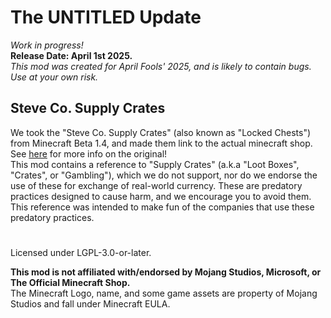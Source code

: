 # The UNTITLED Update  
_Work in progress!_  
**Release Date: April 1st 2025.**  
_This mod was created for April Fools' 2025, and is likely to contain bugs. Use at your own risk._

## Steve Co. Supply Crates  
We took the "Steve Co. Supply Crates" (also known as "Locked Chests") from Minecraft Beta 1.4,
and made them link to the actual minecraft shop. See [here](https://minecraft.wiki/w/Locked_chest) for more info on the original!  
This mod contains a reference to "Supply Crates" (a.k.a "Loot Boxes", "Crates", or "Gambling"), which we do not support, nor do we endorse the use of these for exchange of real-world currency. These are predatory practices designed to cause harm, and we encourage you to avoid them.  
This reference was intended to make fun of the companies that use these predatory practices.  

#
Licensed under LGPL-3.0-or-later.  

**This mod is not affiliated with/endorsed by Mojang Studios, Microsoft, or The Official Minecraft Shop.**  
The Minecraft Logo, name, and some game assets are property of Mojang Studios and fall under Minecraft EULA.  